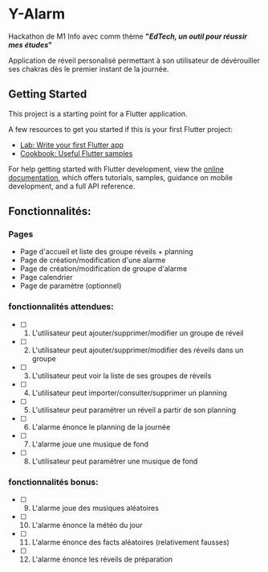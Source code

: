 # Y-Alarm

Hackathon de M1 Info avec comm thème **"*EdTech, un outil pour réussir mes études*"**

Application de réveil personalisé permettant à son utilisateur de dévérouiller ses chakras dès le premier instant de la journée.

## Getting Started

This project is a starting point for a Flutter application.

A few resources to get you started if this is your first Flutter project:

- [Lab: Write your first Flutter app](https://docs.flutter.dev/get-started/codelab)
- [Cookbook: Useful Flutter samples](https://docs.flutter.dev/cookbook)

For help getting started with Flutter development, view the
[online documentation](https://docs.flutter.dev/), which offers tutorials,
samples, guidance on mobile development, and a full API reference.

## Fonctionnalités:

### Pages
 - Page d'accueil et liste des groupe réveils + planning
 - Page de création/modification d'une alarme 
 - Page de création/modification de groupe d'alarme
 - Page calendrier 
 - Page de paramètre (optionnel)

### fonctionnalités attendues:
- [ ] 1. L'utilisateur peut ajouter/supprimer/modifier un groupe de réveil
- [ ] 2. L'utilisateur peut ajouter/supprimer/modifier des réveils dans un groupe
- [ ] 3. L'utilisateur peut voir la liste de ses groupes de réveils 
- [ ] 4. L'utilisateur peut importer/consulter/supprimer un planning
- [ ] 5. L'utilisateur peut paramétrer un réveil a partir de son planning
- [ ] 6. L'alarme énonce le planning de la journée
- [ ] 7. L'alarme joue une musique de fond
- [ ] 8. L'utilisateur peut paramétrer une musique de fond

### fonctionnalités bonus:
- [ ] 9. L'alarme joue des musiques aléatoires
- [ ] 10. L'alarme énonce la météo du jour
- [ ] 11. L'alarme énonce des facts aléatoires (relativement fausses)
- [ ] 12. L'alarme énonce les réveils de préparation